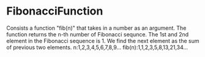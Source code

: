 # FibonacciFunction
Consists a function "fib(n)" that takes in a number as an argument. The function returns the n-th number of Fibonacci sequnce. The 1st and 2nd element in the Fibonacci sequence is 1. We find the next element as the sum of previous two elements.
n:1,2,3,4,5,6,7,8,9...
fib(n):1,1,2,3,5,8,13,21,34...
